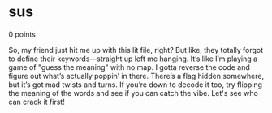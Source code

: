 # sus
0 points

So, my friend just hit me up with this lit file, right? But like, they totally forgot to define their keywords—straight up left me hanging. It’s like I’m playing a game of "guess the meaning" with no map. I gotta reverse the code and figure out what’s actually poppin’ in there. There’s a flag hidden somewhere, but it’s got mad twists and turns. If you’re down to decode it too, try flipping the meaning of the words and see if you can catch the vibe. Let's see who can crack it first!
